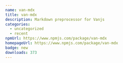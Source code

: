 ```yaml
---
name: van-mdx
title: van-mdx
description: Markdown preprocessor for Vanjs
categories:
  - uncategorized
  - recent
npmUrl: https://www.npmjs.com/package/van-mdx
homepageUrl: https://www.npmjs.com/package/van-mdx
badge: new
downloads: 373
---
```

